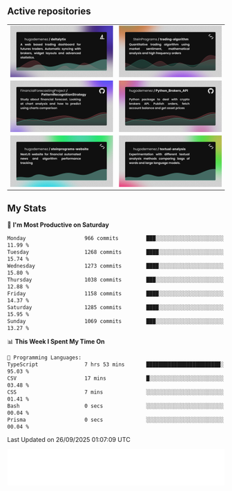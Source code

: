 ## Active repositories
|||
| ------------- | ------------- |
|[![Deltalytix](assets/deltalytix-preview.png)](https://github.com/hugodemenez/deltalytix)|[![Python Trading Algorithm](assets/base_python_architecture.png)](https://github.com/SteinPrograms/base-python-architecture)|
|[![Quantitative Prediction](assets/pattern_recognition_strategy.png)](https://github.com/FinancialForecastingProject/PatternRecognitionStrategy.git)|[![Broker SDK](assets/python_brokers_api.png)](https://github.com/hugodemenez/Python_Brokers_API)|
|[![NextJS Website](assets/steinprograms-website.png)](https://github.com/hugodemenez/steinprograms-website)|[![Textual](assets/textual-analysis.png)](https://github.com/hugodemenez/textual-analysis)|


## My Stats

<!--START_SECTION:waka-->
📅 **I'm Most Productive on Saturday** 

```text
Monday                   966 commits         ███░░░░░░░░░░░░░░░░░░░░░░   11.99 % 
Tuesday                  1268 commits        ████░░░░░░░░░░░░░░░░░░░░░   15.74 % 
Wednesday                1273 commits        ████░░░░░░░░░░░░░░░░░░░░░   15.80 % 
Thursday                 1038 commits        ███░░░░░░░░░░░░░░░░░░░░░░   12.88 % 
Friday                   1158 commits        ████░░░░░░░░░░░░░░░░░░░░░   14.37 % 
Saturday                 1285 commits        ████░░░░░░░░░░░░░░░░░░░░░   15.95 % 
Sunday                   1069 commits        ███░░░░░░░░░░░░░░░░░░░░░░   13.27 % 
```


📊 **This Week I Spent My Time On** 

```text
💬 Programming Languages: 
TypeScript               7 hrs 53 mins       ████████████████████████░   95.03 % 
CSV                      17 mins             █░░░░░░░░░░░░░░░░░░░░░░░░   03.48 % 
CSS                      7 mins              ░░░░░░░░░░░░░░░░░░░░░░░░░   01.41 % 
Bash                     0 secs              ░░░░░░░░░░░░░░░░░░░░░░░░░   00.04 % 
Prisma                   0 secs              ░░░░░░░░░░░░░░░░░░░░░░░░░   00.04 % 
```


 Last Updated on 26/09/2025 01:07:09 UTC
<!--END_SECTION:waka-->

![Coding metrics](metrics.plugin.wakatime.svg)
